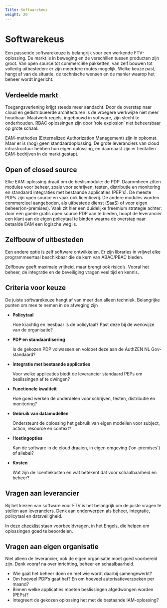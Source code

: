 ```yaml
---
Title: Softwarekeus
weight: 20
---
```


# Softwarekeus

Een passende softwarekeuze is belangrijk voor een werkende FTV-oplossing. De markt is in beweging en de verschillen tussen producten zijn groot. Van open source tot commerciële pakketten, van zelf bouwen tot volledig uitbesteden: er zijn meerdere routes mogelijk. Welke keuze past, hangt af van de situatie, de technische wensen en de manier waarop het beheer wordt ingericht.

## Verdeelde markt

Toegangsverlening krijgt steeds meer aandacht. Door de overstap naar cloud en gedistribueerde architecturen is de vroegere werkwijze niet meer houdbaar. Maatwerk regels, ingebouwd in software, zijn slecht te onderhouden. RBAC oplossingen zijn door ‘role explosion’ niet beheersbaar op grote schaal.

EAM-methodes (Externalized Authorization Management) zijn in opkomst. Maar er is (nog) geen standaardoplossing. De grote leveranciers van cloud infrastructuur hebben hun eigen oplossing, en daarnaast zijn er tientallen EAM-bedrijven in de markt gestapt.

## Open of closed source

Elke EAM-oplossing draait om de beslismodule: de PDP. Daaromheen zitten modules voor beheer, zoals voor schrijven, testen, distributie en monitoring en standaard integraties met bestaande applicaties (PEP's). De meeste PDPs zijn open source en vaak ook licentievrij. De andere modules worden commercieel aangeboden, als uitbestede dienst (SaaS) of voor eigen beheer(on-premises). Vaak zit hier een duidelijke freemium strategie achter: door een goede gratis open source PDP aan te bieden, hoopt de leverancier een klant aan de eigen policytaal te binden waarna de overstap naar betaalde EAM een logische weg is.

## Zelfbouw of uitbesteden

 Een andere optie is zelf software ontwikkelen. Er zijn libraries in vrijwel elke programmeertaal beschikbaar die de kern van ABAC/PBAC bieden.

 Zelfbouw geeft maximale vrijheid, maar brengt ook risico’s. Vooral het beheer, de integratie en de beveiliging vragen veel tijd en kennis.

## Criteria voor keuze

De juiste softwarekeuze hangt af van meer dan alleen techniek. Belangrijke punten om mee te nemen in de afweging zijn

- **Policytaal**

  Hoe krachtig en leesbaar is de policytaal? Past deze bij de werkwijze van de organisatie?
- **PDP en standaardisering**

  Is de gekozen PDP volwassen en voldoet deze aan de AuthZEN NL Gov-standaard?
- **Integratie met bestaande applicaties**

  Voor welke applicaties biedt de leverancier standaard PEPs om beslissingen af te dwingen? 

- **Functionele kwaliteit**

  Hoe goed werken de onderdelen voor schrijven, testen, distributie en monitoring?

- **Gebruik van datamodellen**

  Ondersteunt de oplossing het gebruik van eigen modellen voor subject, action, resource en context?

- **Hostingopties**

  Kan de software in de cloud draaien, in eigen omgeving ('on-premises') of allebei?

- **Kosten**

  Wat zijn de licentiekosten en wat betekent dat voor schaalbaarheid en beheer?

## Vragen aan leverancier

Bij het kiezen van software voor FTV is het belangrijk om de juiste vragen te stellen aan leveranciers. Denk aan onderwerpen als beheer, integratie, policytaal en dataveiligheid.

In deze [checklist](vragen) staan voorbeeldvragen, in het Engels, die helpen om oplossingen goed te beoordelen.

## Vragen aan eigen organisatie

Niet alleen de leverancier, ook de eigen organisatie moet goed voorbereid zijn. Denk vooraf na over inrichting, beheer en schaalbaarheid.

- Wie gaat het beheer doen en  met wie wordt daarbij samengewerkt?
- Om hoeveel PDP’s gaat het? En om hoeveel autorisatieverzoeken per maand?
- Binnen welke applicaties moeten beslissingen afgedwongen worden (PEPs)?
- Integreert de gekozen oplossing het met de bestaande IAM-oplossing?